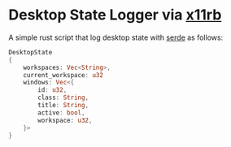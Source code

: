 # Desktop State Logger via [x11rb](https://github.com/psychon/x11rb)

A simple rust script that log desktop state with [serde](https://github.com/serde-rs/serde) as follows:

```rust
DesktopState 
{ 
    workspaces: Vec<String>, 
    current_workspace: u32
    windows: Vec<{
        id: u32, 
        class: String, 
        title: String, 
        active: bool,
        workspace: u32,
    }>   
}
```


